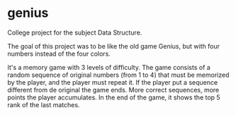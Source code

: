 # genius
College project for the subject Data Structure.

The goal of this project was to be like the old game Genius, but with four numbers instead of the four colors. 

It's a memory game with 3 levels of difficulty. The game consists of a random sequence of original numbers (from 1 to 4) that
must be memorized by the player, and the player must repeat it. If the player put a sequence different from de original the game ends.
More correct sequences, more points the player accumulates. In the end of the game, it shows the top 5 rank of the last matches. 
